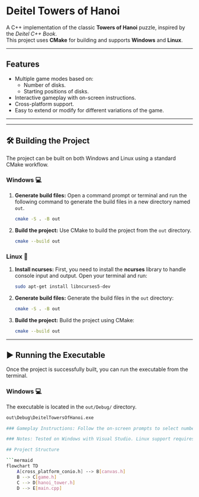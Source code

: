 # Deitel Towers of Hanoi

A C++ implementation of the classic **Towers of Hanoi** puzzle, inspired by the *Deitel C++ Book*.  
This project uses **CMake** for building and supports **Windows** and **Linux**.

---

## Features

- Multiple game modes based on:
  - Number of disks.
  - Starting positions of disks.
- Interactive gameplay with on-screen instructions.
- Cross-platform support.
- Easy to extend or modify for different variations of the game.

---

***

## 🛠️ Building the Project

The project can be built on both Windows and Linux using a standard CMake workflow.

### Windows 💻

1.  **Generate build files:** Open a command prompt or terminal and run the following command to generate the build files in a new directory named `out`.
    ```bash
    cmake -S . -B out
    ```

2.  **Build the project:** Use CMake to build the project from the `out` directory.
    ```bash
    cmake --build out
    ```

### Linux 🐧

1.  **Install ncurses:** First, you need to install the **ncurses** library to handle console input and output. Open your terminal and run:
    ```bash
    sudo apt-get install libncurses5-dev
    ```

2.  **Generate build files:** Generate the build files in the `out` directory:
    ```bash
    cmake -S . -B out
    ```

3.  **Build the project:** Build the project using CMake:
    ```bash
    cmake --build out
    ```

***

## ▶️ Running the Executable

Once the project is successfully built, you can run the executable from the terminal.

### Windows 💻

The executable is located in the `out/Debug/` directory.

```bash
out\Debug\DeitelTowersOfHanoi.exe

### Gameplay Instructions: Follow the on-screen prompts to select number of disks, and starting positions. Use the keys shown during the game to control it.

### Notes: Tested on Windows with Visual Studio. Linux support requires ncurses. Designed for educational purposes and to demonstrate C++ concepts from Deitel's book.

## Project Structure

```mermaid
flowchart TD
    A[cross_platform_conio.h] --> B[canvas.h]
    B --> C[game.h]
    C --> D[hanoi_tower.h]
    D --> E[main.cpp]
